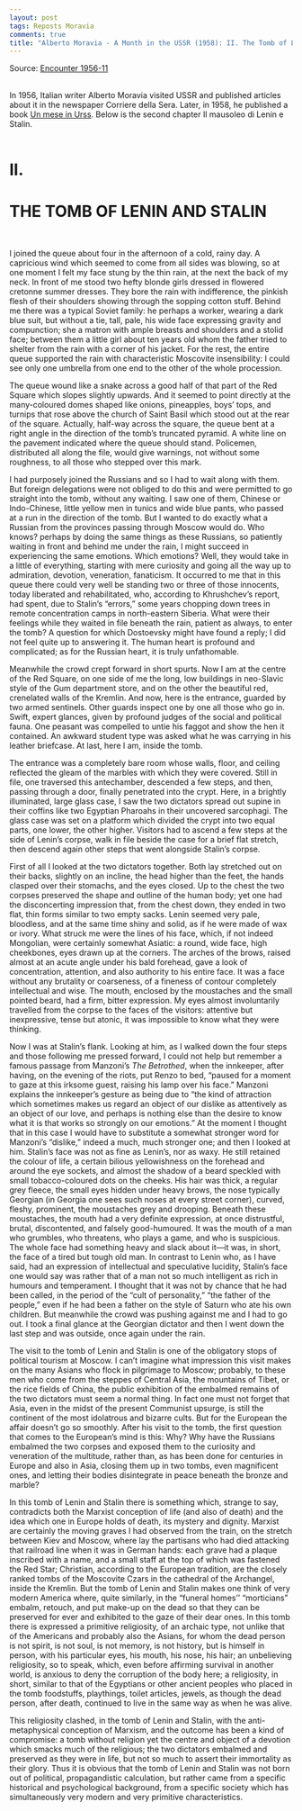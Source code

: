 ```yaml
---
layout: post
tags: Reposts Moravia
comments: true
title: "Alberto Moravia - A Month in the USSR (1958): II. The Tomb of Lenin and Stalin"
---
```


Source: [Encounter 1956-11](https://disk.yandex.ru/i/ZYiW3fQH19TRTA)
<br><br>

In 1956, Italian writer Alberto Moravia visited USSR and published articles about it in the newspaper Corriere della Sera. Later, in 1958, he published a book [Un mese in Urss](https://disk.yandex.ru/i/Pic8Vs8b1QEdJQ). Below is the second chapter Il mausoleo di Lenin e Stalin.
<br><br>

# II.

# THE TOMB OF LENIN AND STALIN
<br>

I joined the queue about four in the afternoon of a cold, rainy day. A capricious wind which seemed to come from all sides was blowing, so at one moment I felt my face stung by the thin rain, at the next the back of my neck. In front of me stood two hefty blonde girls dressed in flowered cretonne summer dresses. They bore the rain with indifference, the pinkish flesh of their shoulders showing through the sopping cotton stuff. Behind me there was a typical Soviet family: he perhaps a worker, wearing a dark blue suit, but without a tie, tall, pale, his wide face expressing gravity and compunction; she a matron with ample breasts and shoulders and a stolid face; between them a little girl about ten years old whom the father tried to shelter from the rain with a corner of his jacket. For the rest, the entire queue supported the rain with characteristic Moscovite insensibility: I could see only one umbrella from one end to the other of the whole procession.

The queue wound like a snake across a good half of that part of the Red Square which slopes slightly upwards. And it seemed to point directly at the many-coloured domes shaped like onions, pineapples, boys’ tops, and turnips that rose above the church of Saint Basil which stood out at the rear of the square. Actually, half-way across the square, the queue bent at a right angle in the direction of the tomb’s truncated pyramid. A white line on the pavement indicated where the queue should stand. Policemen, distributed all along the file, would give warnings, not without some roughness, to all those who stepped over this mark.

I had purposely joined the Russians and so I had to wait along with them. But foreign delegations were not obliged to do this and were permitted to go straight into the tomb, without any waiting. I saw one of them, Chinese or Indo-Chinese, little yellow men in tunics and wide blue pants, who passed at a run in the direction of the tomb. But I wanted to do exactly what a Russian from the provinces passing through Moscow would do. Who knows? perhaps by doing the same things as these Russians, so patiently waiting in front and behind me under the rain, I might succeed in experiencing the same emotions. Which emotions? Well, they would take in a little of everything, starting with mere curiosity and going all the way up to admiration, devotion, veneration, fanaticism. It occurred to me that in this queue there could very well be standing two or three of those innocents, today liberated and rehabilitated, who, according to Khrushchev’s report, had spent, due to Stalin’s “errors,” some years chopping down trees in remote concentration camps in north-eastern Siberia. What were their feelings while they waited in file beneath the rain, patient as always, to enter the tomb? A question for which Dostoevsky might have found a reply; I did not feel quite up to answering it. The human heart is profound and complicated; as for the Russian heart, it is truly unfathomable.

Meanwhile the crowd crept forward in short spurts. Now I am at the centre of the Red Square, on one side of me the long, low buildings in neo-Slavic style of the Gum department store, and on the other the beautiful red, crenelated walls of the Kremlin. And now, here is the entrance, guarded by two armed sentinels. Other guards inspect one by one all those who go in. Swift, expert glances, given by profound judges of the social and political fauna. One peasant was compelled to untie his faggot and show the hen it contained. An awkward student type was asked what he was carrying in his leather briefcase. At last, here I am, inside the tomb.

The entrance was a completely bare room whose walls, floor, and ceiling reflected the gleam of the marbles with which they were covered. Still in file, one traversed this antechamber, descended a few steps, and then, passing through a door, finally penetrated into the crypt. Here, in a brightly illuminated, large glass case, I saw the two dictators spread out supine in their coffins like two Egyptian Pharoahs in their uncovered sarcophagi. The glass case was set on a platform which divided the crypt into two equal parts, one lower, the other higher. Visitors had to ascend a few steps at the side of Lenin’s corpse, walk in file beside the case for a brief flat stretch, then descend again other steps that went alongside Stalin’s corpse.

First of all I looked at the two dictators together. Both lay stretched out on their backs, slightly on an incline, the head higher than the feet, the hands clasped over their stomachs, and the eyes closed. Up to the chest the two corpses preserved the shape and outline of the human body; yet one had the disconcerting impression that, from the chest down, they ended in two flat, thin forms similar to two empty sacks. Lenin seemed very pale, bloodless, and at the same time shiny and solid, as if he were made of wax or ivory. What struck me were the lines of his face, which, if not indeed Mongolian, were certainly somewhat Asiatic: a round, wide face, high cheekbones, eyes drawn up at the corners. The arches of the brows, raised almost at an acute angle under his bald forehead, gave a look of concentration, attention, and also authority to his entire face. It was a face without any brutality or coarseness, of a fineness of contour completely intellectual and wise. The mouth, enclosed by the moustaches and the small pointed beard, had a firm, bitter expression. My eyes almost involuntarily travelled from the corpse to the faces of the visitors: attentive but inexpressive, tense but atonic, it was impossible to know what they were thinking.

Now I was at Stalin’s flank. Looking at him, as I walked down the four steps and those following me pressed forward, I could not help but remember a famous passage from Manzoni’s *The Betrothed*, when the innkeeper, after having, on the evening of the riots, put Renzo to bed, “paused for a moment to gaze at this irksome guest, raising his lamp over his face.” Manzoni explains the innkeeper’s gesture as being due to “the kind of attraction which sometimes makes us regard an object of our dislike as attentively as an object of our love, and perhaps is nothing else than the desire to know what it is that works so strongly on our emotions.” At the moment I thought that in this case I would have to substitute a somewhat stronger word for Manzoni’s “dislike,” indeed a much, much stronger one; and then I looked at him. Stalin’s face was not as fine as Lenin’s, nor as waxy. He still retained the colour of life, a certain bilious yellowishness on the forehead and around the eye sockets, and almost the shadow of a beard speckled with small tobacco-coloured dots on the cheeks. His hair was thick, a regular grey fleece, the small eyes hidden under heavy brows, the nose typically Georgian (in Georgia one sees such noses at every street corner), curved, fleshy, prominent, the moustaches grey and drooping. Beneath these moustaches, the mouth had a very definite expression, at once distrustful, brutal, discontented, and falsely good-humoured. It was the mouth of a man who grumbles, who threatens, who plays a game, and who is suspicious. The whole face had something heavy and slack about it—it was, in short, the face of a tired but tough old man. In contrast to Lenin who, as I have said, had an expression of intellectual and speculative lucidity, Stalin’s face one would say was rather that of a man not so much intelligent as rich in humours and temperament. I thought that it was not by chance that he had been called, in the period of the “cult of personality,” “the father of the people,” even if he had been a father on the style of Saturn who ate his own children. But meanwhile the crowd was pushing against me and I had to go out. I took a final glance at the Georgian dictator and then I went down the last step and was outside, once again under the rain.

The visit to the tomb of Lenin and Stalin is one of the obligatory stops of political tourism at Moscow. I can’t imagine what impression this visit makes on the many Asians who flock in pilgrimage to Moscow; probably, to these men who come from the steppes of Central Asia, the mountains of Tibet, or the rice fields of China, the public exhibition of the embalmed remains of the two dictators must seem a normal thing. In fact one must not forget that Asia, even in the midst of the present Communist upsurge, is still the continent of the most idolatrous and bizarre cults. But for the European the affair doesn’t go so smoothly. After his visit to the tomb, the first question that comes to the European’s mind is this: Why? Why have the Russians embalmed the two corpses and exposed them to the curiosity and veneration of the multitude, rather than, as has been done for centuries in Europe and also in Asia, closing them up in two tombs, even magnificent ones, and letting their bodies disintegrate in peace beneath the bronze and marble?

In this tomb of Lenin and Stalin there is something which, strange to say, contradicts both the Marxist conception of life (and also of death) and the idea which one in Europe holds of death, its mystery and dignity. Marxist are certainly the moving graves I had observed from the train, on the stretch between Kiev and Moscow, where lay the partisans who had died attacking that railroad line when it was in German hands: each grave had a plaque inscribed with a name, and a small staff at the top of which was fastened the Red Star; Christian, according to the European tradition, are the closely ranked tombs of the Moscovite Czars in the cathedral of the Archangel, inside the Kremlin. But the tomb of Lenin and Stalin makes one think of very modern America where, quite similarly, in the “funeral homes’’ “morticians” embalm, retouch, and put make-up on the dead so that they can be preserved for ever and exhibited to the gaze of their dear ones. In this tomb there is expressed a primitive religiosity, of an archaic type, not unlike that of the Americans and probably also the Asians, for whom the dead person is not spirit, is not soul, is not memory, is not history, but is himself in person, with his particular eyes, his mouth, his nose, his hair; an unbelieving religiosity, so to speak, which, even before affirming survival in another world, is anxious to deny the corruption of the body here; a religiosity, in short, similar to that of the Egyptians or other ancient peoples who placed in the tomb foodstuffs, playthings, toilet articles, jewels, as though the dead person, after death, continued to live in the same way as when he was alive.

This religiosity clashed, in the tomb of Lenin and Stalin, with the anti-metaphysical conception of Marxism, and the outcome has been a kind of compromise: a tomb without religion yet the centre and object of a devotion which smacks much of the religious; the two dictators embalmed and preserved as they were in life, but not so much to assert their immortality as their glory. Thus it is obvious that the tomb of Lenin and Stalin was not born out of political, propagandistic calculation, but rather came from a specific historical and psychological background, from a specific society which has simultaneously very modern and very primitive characteristics.